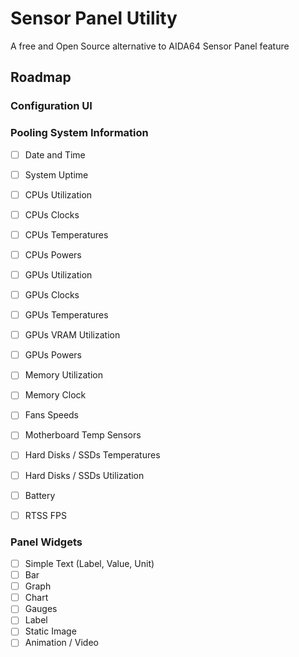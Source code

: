 # Sensor Panel Utility
A free and Open Source alternative to AIDA64 Sensor Panel feature

## Roadmap

### Configuration UI

### Pooling System Information
- [ ] Date and Time
- [ ] System Uptime
- [ ] CPUs Utilization
- [ ] CPUs Clocks
- [ ] CPUs Temperatures
- [ ] CPUs Powers
- [ ] GPUs Utilization
- [ ] GPUs Clocks
- [ ] GPUs Temperatures
- [ ] GPUs VRAM Utilization
- [ ] GPUs Powers
- [ ] Memory Utilization
- [ ] Memory Clock
- [ ] Fans Speeds
- [ ] Motherboard Temp Sensors
- [ ] Hard Disks / SSDs Temperatures
- [ ] Hard Disks / SSDs Utilization
- [ ] Battery
- [ ] RTSS FPS


### Panel Widgets
- [ ] Simple Text (Label, Value, Unit)
- [ ] Bar
- [ ] Graph
- [ ] Chart
- [ ] Gauges
- [ ] Label
- [ ] Static Image
- [ ] Animation / Video